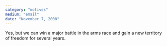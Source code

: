 ```yaml
---
category: "motives"
medium: "email"
date: "November 7, 2008"
---
```

Yes, but we can win a major battle in the arms race and gain a new territory of freedom for several years.